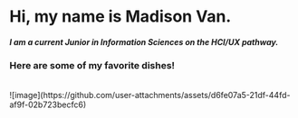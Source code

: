 # Hi, my name is Madison Van. 
##### I am a current Junior in Information Sciences on the HCI/UX pathway. 
### Here are some of my favorite dishes! 
<br>
![image](https://github.com/user-attachments/assets/d6fe07a5-21df-44fd-af9f-02b723becfc6)


